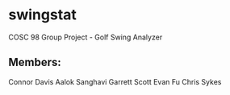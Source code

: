 # swingstat
COSC 98 Group Project - Golf Swing Analyzer

## Members:
Connor Davis
Aalok Sanghavi
Garrett Scott
Evan Fu
Chris Sykes
